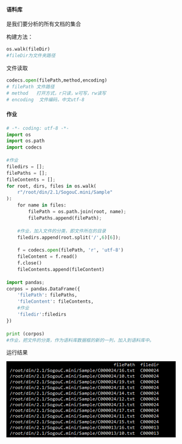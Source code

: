#### 语料库
是我们要分析的所有文档的集合

构建方法：
```python
os.walk(fileDir)
#fileDir为文件夹路径
```
文件读取
```python
codecs.open(filePath,method,encoding)
# filePath 文件路径
# method   打开方式，r只读，w可写，rw读写
# encoding  文件编码，中文utf-8
```


#### 作业
```python
# -*- coding: utf-8 -*-
import os
import os.path
import codecs

#作业
filedirs = [];
filePaths = [];
fileContents = [];
for root, dirs, files in os.walk(
    r"/root/din/2.1/SogouC.mini/Sample"
):
    for name in files:
        filePath = os.path.join(root, name);
        filePaths.append(filePath);

	#作业，加入文件的分类，即文件所在的目录
	filedirs.append(root.split('/',6)[6]);

	f = codecs.open(filePath, 'r', 'utf-8')
	fileContent = f.read()
	f.close()
	fileContents.append(fileContent)

import pandas;
corpos = pandas.DataFrame({
    'filePath': filePaths,
    'fileContent': fileContents,
    #作业
    'filedir':filedirs
})

print (corpos)
#作业，把文件的分类，作为语料库数据框的新的一列，加入到语料库中。
```
运行结果

![分类](assets/markdown-img-paste-20170716233731745.png)
